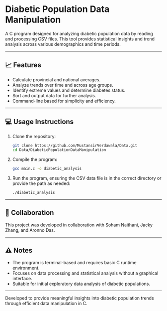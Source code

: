 # Diabetic Population Data Manipulation

A C program designed for analyzing diabetic population data by reading and processing CSV files. This tool provides statistical insights and trend analysis across various demographics and time periods.

---

## 📈 Features

- Calculate provincial and national averages.
- Analyze trends over time and across age groups.
- Identify extreme values and determine diabetes status.
- Sort and output data for further analysis.
- Command-line based for simplicity and efficiency.

---

## 💻 Usage Instructions

1. Clone the repository:

    ```bash
    git clone https://github.com/MustansirVerdawala/Data.git
    cd Data/DiabeticPopulationDataManipulation
    ```

2. Compile the program:

    ```bash
    gcc main.c -o diabetic_analysis
    ```

3. Run the program, ensuring the CSV data file is in the correct directory or provide the path as needed:

    ```bash
    ./diabetic_analysis
    ```

---

## 👥 Collaboration

This project was developed in collaboration with Soham Naithani, Jacky Zhang, and Aronno Das.

---

## ⚠️ Notes

- The program is terminal-based and requires basic C runtime environment.
- Focuses on data processing and statistical analysis without a graphical interface.
- Suitable for initial exploratory data analysis of diabetic populations.

---

Developed to provide meaningful insights into diabetic population trends through efficient data manipulation in C.
